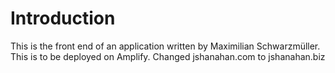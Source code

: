 # Introduction

This is the front end of an application written by Maximilian Schwarzmüller.
This is to be deployed on Amplify.
Changed jshanahan.com to jshanahan.biz
